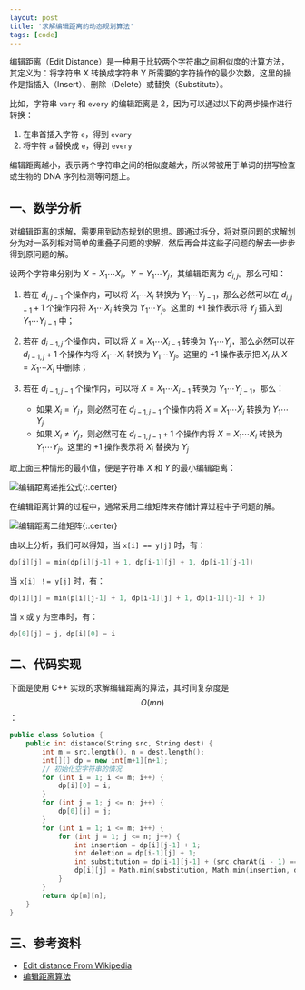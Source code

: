 ```yaml
---
layout: post
title: '求解编辑距离的动态规划算法'
tags: [code]
---
```


编辑距离（Edit Distance）是一种用于比较两个字符串之间相似度的计算方法，其定义为：将字符串 X 转换成字符串 Y 所需要的字符操作的最少次数，这里的操作是指插入（Insert）、删除（Delete）或替换（Substitute）。

比如，字符串 `vary` 和 `every` 的编辑距离是 2，因为可以通过以下的两步操作进行转换：

1. 在串首插入字符 `e`，得到 `evary`
2. 将字符 `a` 替换成 `e`，得到 `every`

编辑距离越小，表示两个字符串之间的相似度越大，所以常被用于单词的拼写检查或生物的 DNA 序列检测等问题上。

## 一、数学分析

对编辑距离的求解，需要用到动态规划的思想。即通过拆分，将对原问题的求解划分为对一系列相对简单的重叠子问题的求解，然后再合并这些子问题的解去一步步得到原问题的解。

设两个字符串分别为 $X = X_1 \cdots X_i$，$Y = Y_1 \cdots Y_j$，其编辑距离为 $d_{i,j}$。那么可知：

1. 若在 $d_{i,j-1}$ 个操作内，可以将 $X_1 \cdots X_i$ 转换为 $Y_1 \cdots Y_{j-1}$，那么必然可以在 $d_{i,j-1} + 1$ 个操作内将 $X_1 \cdots X_i$ 转换为 $Y_1 \cdots Y_j$。这里的 $+1$ 操作表示将 $Y_j$ 插入到 $Y_1 \cdots Y_{j-1}$ 中；

2. 若在 $d_{i-1,j}$ 个操作内，可以将 $X = X_1 \cdots X_{i-1}$ 转换为 $Y_1 \cdots Y_j$，那么必然可以在 $d_{i-1,j} + 1$ 个操作内将 $X_1 \cdots X_i$ 转换为 $Y_1 \cdots Y_j$。这里的 $+1$ 操作表示把 $X_i$ 从 $X = X_1 \cdots X_i$ 中删除；

3. 若在 $d_{i-1,j-1}$ 个操作内，可以将 $X = X_1 \cdots X_{i-1}$ 转换为 $Y_1 \cdots Y_{j-1}$，那么：

    * 如果 $X_i = Y_j$，则必然可在 $d_{i-1,j-1}$ 个操作内将  $X = X_1 \cdots X_i$ 转换为 $Y_1 \cdots Y_j$
    * 如果 $X_i \not = Y_j$，则必然可在 $d_{i-1,j-1} + 1$ 个操作内将 $X = X_1 \cdots X_i$ 转换为 $Y_1 \cdots Y_j$。这里的 $+1$ 操作表示将 $X_i$ 替换为 $Y_j$


取上面三种情形的最小值，便是字符串 $X$ 和 $Y$ 的最小编辑距离：


![编辑距离递推公式](https://infp.github.io/images/edit-distance-formulation.png){:.center}

在编辑距离计算的过程中，通常采用二维矩阵来存储计算过程中子问题的解。

![编辑距离二维矩阵](https://infp.github.io/images/edit-distance.png){:.center}

由以上分析，我们可以得知，当 `x[i] == y[j]` 时，有：

```cpp
dp[i][j] = min(dp[i][j-1] + 1, dp[i-1][j] + 1, dp[i-1][j-1])
```

当 `x[i] ！= y[j]` 时，有：

```cpp
dp[i][j] = min(p[i][j-1] + 1, dp[i-1][j] + 1, dp[i-1][j-1] + 1)
```

当 `x` 或 `y` 为空串时，有：

```cpp
dp[0][j] = j, dp[i][0] = i
```

## 二、代码实现

下面是使用 C++ 实现的求解编辑距离的算法，其时间复杂度是 $$O(mn)$$：

```cpp
public class Solution {
    public int distance(String src, String dest) {
        int m = src.length(), n = dest.length();
        int[][] dp = new int[m+1][n+1];
        // 初始化空字符串的情况
        for (int i = 1; i <= m; i++) {
            dp[i][0] = i;
        }
        for (int j = 1; j <= n; j++) {
            dp[0][j] = j;
        }
        for (int i = 1; i <= m; i++) {
            for (int j = 1; j <= n; j++) {
                int insertion = dp[i][j-1] + 1;
                int deletion = dp[i-1][j] + 1;
                int substitution = dp[i-1][j-1] + (src.charAt(i - 1) == dest.charAt(j - 1) ? 0 : 1);
                dp[i][j] = Math.min(substitution, Math.min(insertion, deletion));
            }
        }
        return dp[m][n];
    }
}
```

## 三、参考资料

* [Edit distance From Wikipedia](https://en.wikipedia.org/wiki/Edit_distance)
* [编辑距离算法](http://www.cnblogs.com/sheeva/p/6598449.html)